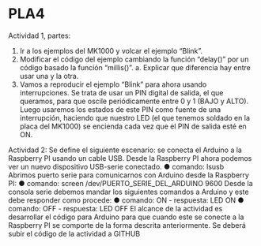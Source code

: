# PLA4

Actividad 1, partes:
1.	Ir a los ejemplos del MK1000 y volcar el ejemplo “Blink”.
2.	Modificar el código del ejemplo cambiando la función “delay()” por un código basado la función “millis()”.
      a.	Explicar que diferencia hay entre usar una y la otra.
3.	Vamos a reproducir el ejemplo “Blink” para ahora usando interrupciones. Se trata de usar un PIN digital de salida, el que queramos, para que oscile periódicamente entre 0 y 1 (BAJO y ALTO). Luego usaremos los estados de este PIN como fuente de una interrupción, haciendo que nuestro LED (el que tenemos soldado en la placa del MK1000) se encienda cada vez que el PIN de salida esté en ON.

Actividad 2:
Se define el siguiente escenario: se conecta el Arduino a la Raspberry PI usando un cable USB. Desde la Raspberry PI ahora podemos ver un nuevo dispositivo USB-serie conectado.
● comando: lsusb	
Abrimos puerto serie para comunicarnos con Arduino desde la Raspberry PI:
● comando: screen /dev/PUERTO_SERIE_DEL_ARDUINO 9600
Desde la consola serie debemos mandar los siguientes comandos a Arduino y este debe responder como procede:
● comando: ON - respuesta: LED ON
● comando: OFF - respuesta: LED OFF
El alcance de la actividad es desarrollar el código para Arduino para que cuando este se conecte a la Raspberry PI se comporte de la forma descrita anteriormente. Se deberá subir el código de la actividad a GITHUB
